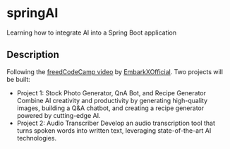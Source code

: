 # springAI
Learning how to integrate AI into a Spring Boot application

## Description
Following  the [freedCodeCamp video](https://www.youtube.com/watch?v=9Crrhz0pm8s) by [EmbarkXOfficial](https://github.com/EmbarkXOfficial).
Two projects will be built:
 - Project 1: Stock Photo Generator, QnA Bot, and Recipe Generator Combine AI creativity and productivity by generating high-quality images, building a Q&A chatbot, and creating a recipe generator powered by cutting-edge AI.
 - Project 2: Audio Transcriber Develop an audio transcription tool that turns spoken words into written text, leveraging state-of-the-art AI technologies.
